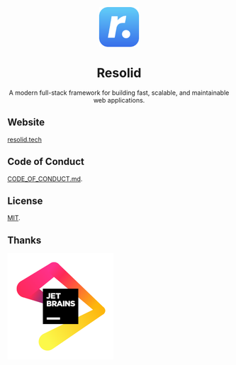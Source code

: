 <p align="center">
  <a href="https://www.resolid.tech" target="_blank">
    <img alt="Resolid" src=".github/assets/resolid.svg" width="90" />
  </a>
</p>
<h1 align="center">
  Resolid
</h1>

<p align="center">
  A modern full-stack framework for building fast, scalable, and maintainable web applications.
</p>

## Website

[resolid.tech](https://www.resolid.tech)

## Code of Conduct

[CODE_OF_CONDUCT.md](./CODE_OF_CONDUCT.md).

## License

[MIT](./LICENSE).

## Thanks

![JetBrain](.github/assets/jetbrain.svg)
